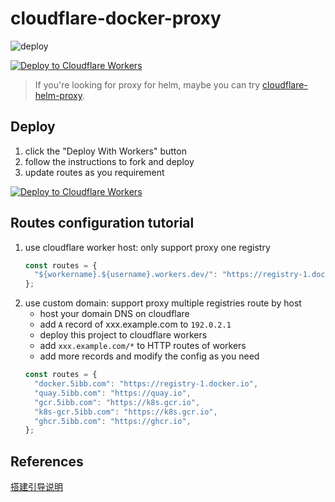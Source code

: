 # cloudflare-docker-proxy

![deploy](https://github.com/llwgod/cloudflare-docker-proxy/actions/workflows/deploy.yaml/badge.svg)

[![Deploy to Cloudflare Workers](https://deploy.workers.cloudflare.com/button)](https://deploy.workers.cloudflare.com/?url=https://github.com/llwgod/cloudflare-docker-proxy)

> If you're looking for proxy for helm, maybe you can try [cloudflare-helm-proxy](https://github.com/llwgod/cloudflare-helm-proxy).

## Deploy

1. click the "Deploy With Workers" button
2. follow the instructions to fork and deploy
3. update routes as you requirement

[![Deploy to Cloudflare Workers](https://deploy.workers.cloudflare.com/button)](https://deploy.workers.cloudflare.com/?url=https://github.com/llwgod/cloudflare-docker-proxy)

## Routes configuration tutorial

1. use cloudflare worker host: only support proxy one registry
   ```javascript
   const routes = {
     "${workername}.${username}.workers.dev/": "https://registry-1.docker.io",
   };
   ```
2. use custom domain: support proxy multiple registries route by host
   - host your domain DNS on cloudflare
   - add `A` record of xxx.example.com to `192.0.2.1`
   - deploy this project to cloudflare workers
   - add `xxx.example.com/*` to HTTP routes of workers
   - add more records and modify the config as you need
   ```javascript
   const routes = {
     "docker.5ibb.com": "https://registry-1.docker.io",
     "quay.5ibb.com": "https://quay.io",
     "gcr.5ibb.com": "https://k8s.gcr.io",
     "k8s-gcr.5ibb.com": "https://k8s.gcr.io",
     "ghcr.5ibb.com": "https://ghcr.io",
   };
   ```
## References

[搭建引导说明](https://www.cnblogs.com/KubeExplorer/p/18264358)
